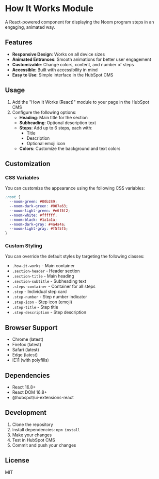# How It Works Module

A React-powered component for displaying the Noom program steps in an engaging, animated way.

## Features

- **Responsive Design**: Works on all device sizes
- **Animated Entrances**: Smooth animations for better user engagement
- **Customizable**: Change colors, content, and number of steps
- **Accessible**: Built with accessibility in mind
- **Easy to Use**: Simple interface in the HubSpot CMS

## Usage

1. Add the "How It Works (React)" module to your page in the HubSpot CMS
2. Configure the following options:
   - **Heading**: Main title for the section
   - **Subheading**: Optional description text
   - **Steps**: Add up to 6 steps, each with:
     - Title
     - Description
     - Optional emoji icon
   - **Colors**: Customize the background and text colors

## Customization

### CSS Variables

You can customize the appearance using the following CSS variables:

```css
:root {
  --noom-green: #00b289;
  --noom-dark-green: #007a63;
  --noom-light-green: #e6f5f2;
  --noom-white: #ffffff;
  --noom-black: #1a1a1a;
  --noom-dark-gray: #4a4a4a;
  --noom-light-gray: #f5f5f5;
}
```

### Custom Styling

You can override the default styles by targeting the following classes:

- `.how-it-works` - Main container
- `.section-header` - Header section
- `.section-title` - Main heading
- `.section-subtitle` - Subheading text
- `.steps-container` - Container for all steps
- `.step` - Individual step card
- `.step-number` - Step number indicator
- `.step-icon` - Step icon (emoji)
- `.step-title` - Step title
- `.step-description` - Step description

## Browser Support

- Chrome (latest)
- Firefox (latest)
- Safari (latest)
- Edge (latest)
- IE11 (with polyfills)

## Dependencies

- React 16.8+
- React DOM 16.8+
- @hubspot/ui-extensions-react

## Development

1. Clone the repository
2. Install dependencies: `npm install`
3. Make your changes
4. Test in HubSpot CMS
5. Commit and push your changes

## License

MIT
